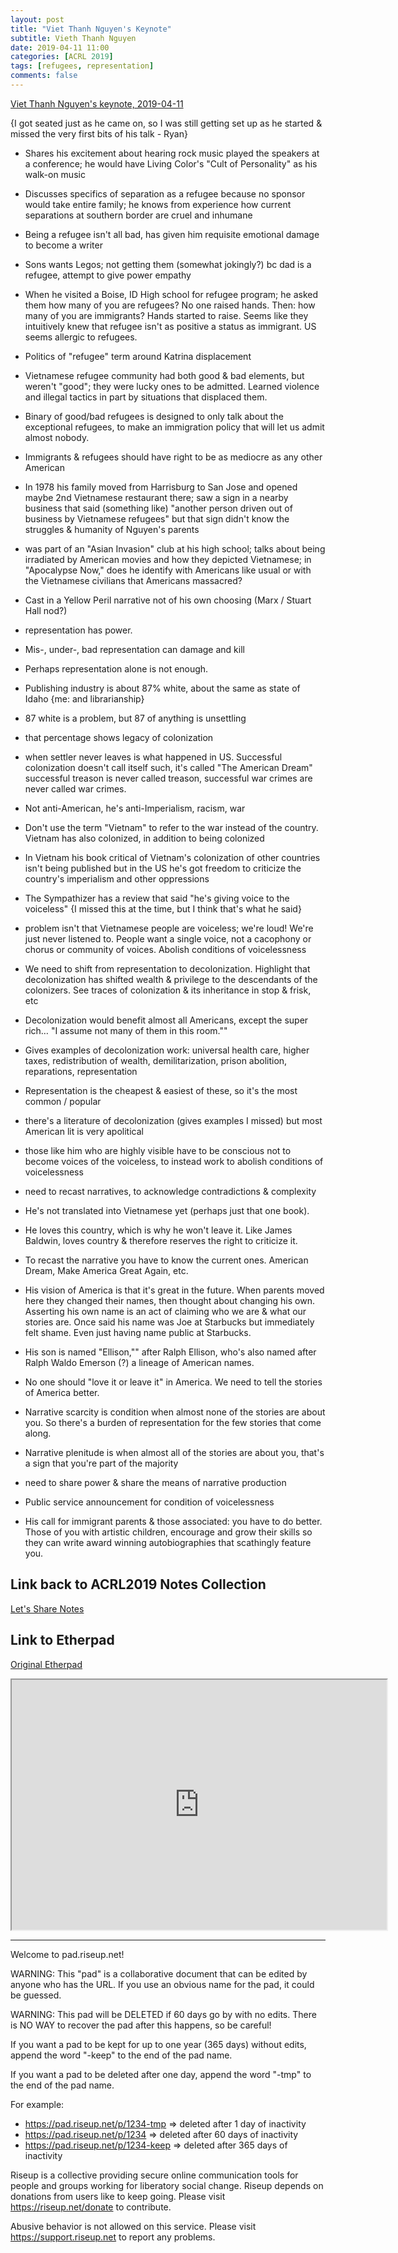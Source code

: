 ```yaml
---
layout: post
title: "Viet Thanh Nguyen's Keynote"
subtitle: Vieth Thanh Nguyen
date: 2019-04-11 11:00
categories: [ACRL 2019]
tags: [refugees, representation]
comments: false
---
```


[Viet Thanh Nguyen's keynote, 2019-04-11](https://conference.acrl.org/programs/keynotes/)  

{I got seated just as he came on, so I was still getting set up as he started & missed the very first bits of his talk - Ryan}  

- Shares his excitement about hearing rock music played the speakers at a conference; he would have Living Color's "Cult of Personality" as his walk-on music  

- Discusses specifics of separation as a refugee because no sponsor would take entire family; he knows from experience how current separations at southern border are cruel and inhumane  
- Being a refugee isn't all bad, has given him requisite emotional damage to become a writer  
- Sons wants Legos; not getting them (somewhat jokingly?) bc dad is a refugee, attempt to give power empathy  

- When he visited a Boise, ID High school for refugee program; he asked them how many of you are refugees? No one raised hands. Then: how many of you are immigrants? Hands started to raise. Seems like they intuitively knew that refugee isn't as positive a status as immigrant. US seems allergic to refugees.  
- Politics of "refugee" term around Katrina displacement  
- Vietnamese refugee community had both good & bad elements, but weren't "good"; they were lucky ones to be admitted. Learned violence and illegal tactics in part by situations that displaced them.  

- Binary of good/bad refugees is designed to only talk about the exceptional refugees, to make an immigration policy that will let us admit almost nobody.  
- Immigrants & refugees should have right to be as mediocre as any other American  

- In 1978 his family moved from Harrisburg to San Jose and opened maybe 2nd Vietnamese restaurant there; saw a sign in a nearby business that said (something like) "another person driven out of business by Vietnamese refugees" but that sign didn't know the struggles & humanity of Nguyen's parents  
- was part of an "Asian Invasion" club at his high school; talks about being irradiated by American movies and how they depicted Vietnamese; in "Apocalypse Now," does he identify with Americans like usual or with the Vietnamese civilians that Americans massacred?  
- Cast in a Yellow Peril narrative not of his own choosing (Marx / Stuart Hall nod?)  

- representation has power.  
- Mis-, under-, bad representation can damage and kill  
- Perhaps representation alone is not enough.  
- Publishing industry is about 87% white, about the same as state of Idaho {me: and librarianship}  
- 87 white is a problem, but 87 of anything is unsettling  
- that percentage shows legacy of colonization  

- when settler never leaves is what happened in US. Successful colonization doesn't call itself such, it's called "The American Dream" successful treason is never called treason, successful war crimes are never called war crimes.  
- Not anti-American, he's anti-Imperialism, racism, war  

- Don't use the term "Vietnam" to refer to the war instead of the country. Vietnam has also colonized, in addition to being colonized  

- In Vietnam his book critical of Vietnam's colonization of other countries isn't being published but in the US he's got freedom to criticize the country's imperialism and other oppressions   
- The Sympathizer has a review that said "he's giving voice to the voiceless" {I missed this at the time, but I think that's what he said}  
- problem isn't that Vietnamese people are voiceless; we're loud! We're just never listened to. People want a single voice, not a cacophony or chorus or community of voices. Abolish conditions of voicelessness  
- We need to shift from representation to decolonization. Highlight that decolonization has shifted wealth & privilege to the descendants of the colonizers. See traces of colonization & its inheritance in stop & frisk, etc  

- Decolonization would benefit almost all Americans, except the super rich… "I assume not many of them in this room.""  
- Gives examples of decolonization work: universal health care, higher taxes, redistribution of wealth, demilitarization, prison abolition, reparations, representation  
- Representation is the cheapest & easiest of these, so it's the most common / popular  

- there's a literature of decolonization (gives examples I missed) but most American lit is very apolitical  
- those like him who are highly visible have to be conscious not to become voices of the voiceless, to instead work to abolish conditions of voicelessness  

- need to recast narratives, to acknowledge contradictions & complexity  
- He's not translated into Vietnamese yet (perhaps just that one book).  

- He loves this country, which is why he won't leave it. Like James Baldwin, loves country & therefore reserves the right to criticize it.  
- To recast the narrative you have to know the current ones. American Dream, Make America Great Again, etc.  
- His vision of America is that it's great in the future. When parents moved here they changed their names, then thought about changing his own. Asserting his own name is an act of claiming who we are & what our stories are. Once said his name was Joe at Starbucks but immediately felt shame. Even just having name public at Starbucks.  

- His son is named "Ellison,"" after Ralph Ellison, who's also named after Ralph Waldo Emerson (?) a lineage of American names.  

- No one should "love it or leave it" in America. We need to tell the stories of America better.  

- Narrative scarcity is condition when almost none of the stories are about you. So there's a burden of representation for the few stories that come along.  
- Narrative plenitude is when almost all of the stories are about you, that's a sign that you're part of the majority  
- need to share power & share the means of narrative production  
- Public service announcement for condition of voicelessness  
- His call for immigrant parents & those associated: you have to do better. Those of you with artistic children, encourage and grow their skills so they can write award winning autobiographies that scathingly feature you.  

## Link back to ACRL2019 Notes Collection  

[Let's Share Notes](https://pad.riseup.net/p/r.bb5d3097201e1777b489e976bb4fe952)

## Link to Etherpad  

[Original Etherpad](https://pad.riseup.net/p/r.8ad28c0db62a9888f4a55cd7f2d61d7a)  
<iframe name="embed_readonly" src="https://pad.riseup.net/p/r.bb5d3097201e1777b489e976bb4fe952?showControls=true&showChat=true&showLineNumbers=true&useMonospaceFont=false" width="600" height="400"></iframe>  

--- 
Welcome to pad.riseup.net!

WARNING: This "pad" is a collaborative document that can be edited by anyone who has the URL. If you use an obvious name for the pad, it could be guessed.

WARNING: This pad will be DELETED if 60 days go by with no edits. There is NO WAY to recover the pad after this happens, so be careful!

If you want a pad to be kept for up to one year (365 days) without edits, append the word "-keep" to the end of the pad name.

If you want a pad to be deleted after one day, append the word "-tmp" to the end of the pad name.

For example:
* https://pad.riseup.net/p/1234-tmp => deleted after 1 day of inactivity
* https://pad.riseup.net/p/1234 => deleted after 60 days of inactivity
* https://pad.riseup.net/p/1234-keep => deleted after 365 days of inactivity

Riseup is a collective providing secure online communication tools for people and groups working for liberatory social change. Riseup depends on donations from users like to keep going. Please visit https://riseup.net/donate to contribute.

Abusive behavior is not allowed on this service. Please visit https://support.riseup.net to report any problems.
